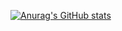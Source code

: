 [![Anurag's GitHub stats](https://github-readme-stats.vercel.app/api?username=Payne81)](https://github.com/anuraghazra/github-readme-stats)
